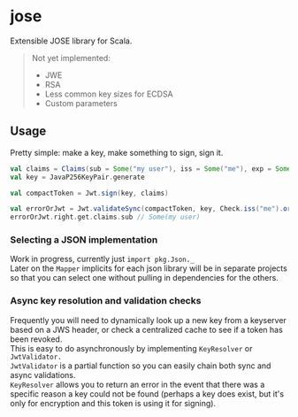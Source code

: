 # jose

Extensible JOSE library for Scala.

> Not yet implemented:  
> * JWE
> * RSA
> * Less common key sizes for ECDSA
> * Custom parameters

## Usage

Pretty simple: make a key, make something to sign, sign it.

```scala
val claims = Claims(sub = Some("my user"), iss = Some("me"), exp = Some(Instant.now.plus(1, ChronoUnit.DAYS)))
val key = JavaP256KeyPair.generate

val compactToken = Jwt.sign(key, claims)

val errorOrJwt = Jwt.validateSync(compactToken, key, Check.iss("me").orElse(JwtValidator.defaultValidator))
errorOrJwt.right.get.claims.sub // Some(my user)
```

### Selecting a JSON implementation

Work in progress, currently just `import pkg.Json._`  
Later on the `Mapper` implicits for each json library will be in separate projects so that you can select one without 
pulling in dependencies for the others.

### Async key resolution and validation checks

Frequently you will need to dynamically look up a new key from a keyserver based on a JWS header, 
or check a centralized cache to see if a token has been revoked.   
This is easy to do asynchronously by implementing `KeyResolver` or `JwtValidator.`  
`JwtValidator` is a partial function so you can easily chain both sync and async validations.  
`KeyResolver` allows you to return an error in the event that there was a specific reason a key could not be found 
(perhaps a key does exist, but it's only for encryption and this token is using it for signing).